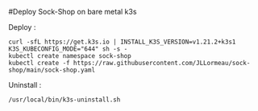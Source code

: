 #Deploy Sock-Shop on bare metal k3s


Deploy :

    curl -sfL https://get.k3s.io | INSTALL_K3S_VERSION=v1.21.2+k3s1 K3S_KUBECONFIG_MODE="644" sh -s - 
    kubectl create namespace sock-shop
    kubectl create -f https://raw.githubusercontent.com/JLLormeau/sock-shop/main/sock-shop.yaml
    

Uninstall : 

    /usr/local/bin/k3s-uninstall.sh
    
    
